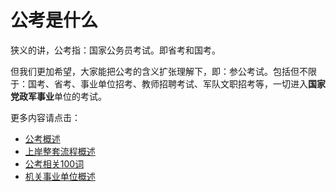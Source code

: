 # 公考是什么
狭义的讲，公考指：国家公务员考试。即省考和国考。

但我们更加希望，大家能把公考的含义扩张理解下，即：参公考试。包括但不限于：国考、省考、事业单位招考、教师招聘考试、军队文职招考等，一切进入**国家党政军事业**单位的考试。

更多内容请点击：
* [公考概述](https://www.gongkaoshequ.com/thread/8)
* [上岸整套流程概述](https://www.gongkaoshequ.com/thread/6)
* [公考相关100词](https://www.gongkaoshequ.com/thread/157)
* [机关事业单位概述](https://www.gongkaoshequ.com/thread/158)